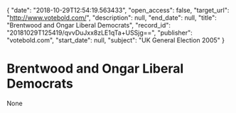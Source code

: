 {
  "date": "2018-10-29T12:54:19.563433", 
  "open_access": false, 
  "target_url": "http://www.votebold.com/", 
  "description": null, 
  "end_date": null, 
  "title": "Brentwood and Ongar Liberal Democrats", 
  "record_id": "20181029T125419/qvvDuJxx8zLE1qTa+USSjg==", 
  "publisher": "votebold.com", 
  "start_date": null, 
  "subject": "UK General Election 2005"
}

# Brentwood and Ongar Liberal Democrats

None